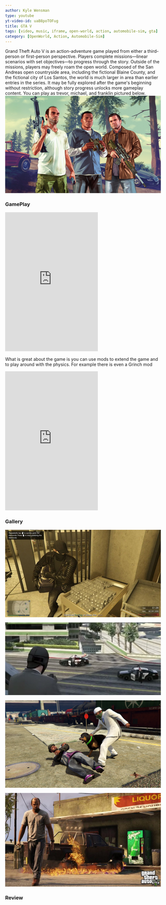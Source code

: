 ```yaml
---
author: Kyle Wensman
type: youtube
yt-video-id: uaB8poTOFug
title: GTA V
tags: [video, music, iframe, open-world, action, automobile-sim, gta]
category: [OpenWorld, Action, Automobile-Sim]
---
```

Grand Theft Auto V is an action-adventure game played from either a third-person or first-person perspective. Players complete missions—linear scenarios with set objectives—to progress through the story. Outside of the missions, players may freely roam the open world. Composed of the San Andreas open countryside area, including the fictional Blaine County, and the fictional city of Los Santos, the world is much larger in area than earlier entries in the series. It may be fully explored after the game's beginning without restriction, although story progress unlocks more gameplay content. You can play as trevor, michael, and franklin pictured below.
![gta 5 trevor michael and franklin](../img/gta-v/grand-theft-auto-v.jpg)

### GamePlay

<iframe style="height: 450px;" src="https://www.youtube.com/embed/mHaJqQ20400" frameborder="0" allow="accelerometer; autoplay; encrypted-media; gyroscope; picture-in-picture" allowfullscreen></iframe>

What is great about the game is you can use mods to extend the game and to play around with the physics.
For example there is even a Grinch mod

<iframe style="height: 450px;" src="https://www.youtube.com/embed/RlFaUf2YAqs" frameborder="0" allow="accelerometer; autoplay; encrypted-media; gyroscope; picture-in-picture" allowfullscreen></iframe>

### Gallery

![gta 5 casino diamond heist](../img/gta-v/gta-online-casino-diamond-heist-sneaky.jpg)

![gta 5 shooting cops](../img/gta-v/gta-5-shooting-cops.jpg)

![gta 5 chop](../img/gta-v/gta-v-chop.jpg)

![gta 5 trevor](../img/gta-v/gta-v-trevor.jpg)

### Review

